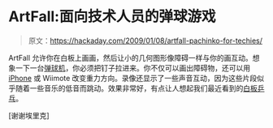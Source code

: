 # ArtFall:面向技术人员的弹球游戏

> 原文：<https://hackaday.com/2009/01/08/artfall-pachinko-for-techies/>

ArtFall 允许你在白板上画画，然后让小的几何图形像障碍一样与你的画互动。想象一下一台[弹球机](http://en.wikipedia.org/wiki/Pachinko)，你必须把钉子拉进来。你不仅可以画出障碍物，还可以用 [iPhone](http://www.mahalo.com/IPhone_Hacks "iPhone Hacks - Mahalo") 或 Wiimote 改变重力方向。录像还显示了一些声音互动，因为这些片段似乎随着一些音乐的低音而跳动。效果非常好，有点让人想起我们最近看到的[白板乒乓](http://hackaday.com/2008/11/05/whiteboard-pong/)。

[谢谢埃里克]